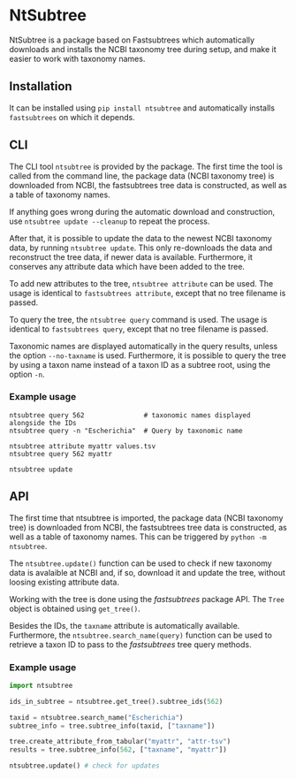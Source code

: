 # NtSubtree

NtSubtree is a package based on Fastsubtrees which automatically
downloads and installs the NCBI taxonomy tree during setup,
and make it easier to work with taxonomy names.

## Installation

It can be installed using ``pip install ntsubtree`` and automatically
installs ``fastsubtrees`` on which it depends.

## CLI

The CLI tool ``ntsubtree`` is provided by the package.
The first time the tool is called from the command line, the package
data (NCBI taxonomy tree) is downloaded from NCBI, the fastsubtrees
tree data is constructed, as well as a table of taxonomy names.

If anything goes wrong during the automatic download and construction,
use ``ntsubtree update --cleanup`` to repeat the process.

After that, it is possible to update the data to the newest NCBI taxonomy
data, by running ``ntsubtree update``. This only re-downloads the data
and reconstruct the tree data, if newer data is available.
Furthermore, it conserves any attribute data which have been added to
the tree.

To add new attributes to the tree, ``ntsubtree attribute`` can be used.
The usage is identical to ``fastsubtrees attribute``, except that no
tree filename is passed.

To query the tree, the ``ntsubtree query`` command is used.
The usage is identical to ``fastsubtrees query``, except that no
tree filename is passed.

Taxonomic names are displayed automatically in the query results,
unless the option ``--no-taxname`` is used.
Furthermore, it is possible to query the tree by using a taxon name
instead of a taxon ID as a subtree root, using the option ``-n``.

### Example usage

```
ntsubtree query 562               # taxonomic names displayed alongside the IDs
ntsubtree query -n "Escherichia"  # Query by taxonomic name

ntsubtree attribute myattr values.tsv
ntsubtree query 562 myattr

ntsubtree update
```

## API

The first time that ntsubtree is imported, the package
data (NCBI taxonomy tree) is downloaded from NCBI, the fastsubtrees
tree data is constructed, as well as a table of taxonomy names.
This can be triggered by ``python -m ntsubtree``.

The ``ntsubtree.update()`` function can be used to check if new
taxonomy data is avalaible at NCBI and, if so, download it and update
the tree, without loosing existing attribute data.

Working with the tree is done using the _fastsubtrees_ package API.
The ``Tree`` object is obtained using ``get_tree()``.

Besides the IDs, the ``taxname`` attribute is automatically available.
Furthermore, the ``ntsubtree.search_name(query)`` function can be used
to retrieve a taxon ID to pass to the _fastsubtrees_ tree query methods.

### Example usage

```python
import ntsubtree

ids_in_subtree = ntsubtree.get_tree().subtree_ids(562)

taxid = ntsubtree.search_name("Escherichia")
subtree_info = tree.subtree_info(taxid, ["taxname"])

tree.create_attribute_from_tabular("myattr", "attr-tsv")
results = tree.subtree_info(562, ["taxname", "myattr"])

ntsubtree.update() # check for updates
```
